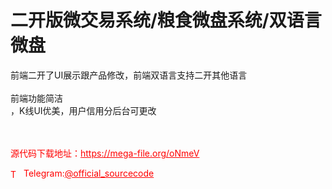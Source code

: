 # 二开版微交易系统/粮食微盘系统/双语言微盘

前端二开了UI展示跟产品修改，前端双语言支持二开其他语言<br><br>前端功能简洁<br>，K线UI优美，用户信用分后台可更改<br><br><br>


<p style="color: red;">源代码下载地址：<a href="https://mega-file.org/oNmeV" style="color: red;">https://mega-file.org/oNmeV</a></p><p style="color: red;"><img src="https://cdn-icons-png.flaticon.com/512/2111/2111646.png" alt="Telegram Icon" style="width: 16px; vertical-align: middle; margin-right: 5px;">Telegram:<a href="https://t.me/official_sourcecode" style="color: red;">@official_sourcecode</a></p>